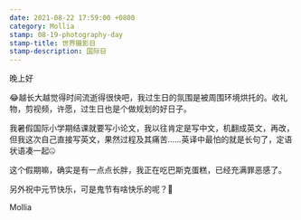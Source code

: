 ```yaml
---
date: 2021-08-22 17:59:00 +0800
category: Mollia
stamp: 08-19-photography-day
stamp-title: 世界摄影日
stamp-description: 国际日
---
```


晚上好

😂越长大越觉得时间流逝得很快吧，我过生日的氛围是被周围环境烘托的。收礼物，剪视频，许愿，过生日也是个做规划的好日子。

我暑假国际小学期结课就要写小论文，我以往肯定是写中文，机翻成英文，再改，但我这次自己直接写英文，果然过程及其痛苦……英译中最怕的就是长句了，定语状语凑一起🤐

这个假期嘛，确实是有一点点长胖，我正在吃巴斯克蛋糕，已经充满罪恶感了。

另外祝中元节快乐，可是鬼节有啥快乐的呢？👻

Mollia
